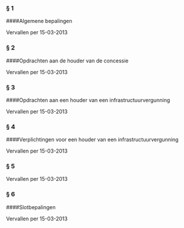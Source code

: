 <meta http-equiv='Content-Type' content='text/html; charset=utf-8' />

### §  1  

####Algemene bepalingen 

Vervallen per 15-03-2013 

### §  2  

####Opdrachten aan de houder van de concessie 

Vervallen per 15-03-2013 

### §  3  

####Opdrachten aan een houder van een infrastructuurvergunning 

Vervallen per 15-03-2013 

### §  4  

####Verplichtingen voor een houder van een infrastructuurvergunning 

Vervallen per 15-03-2013 

### §  5  
Vervallen per 15-03-2013 

### §  6  

####Slotbepalingen 

Vervallen per 15-03-2013 

